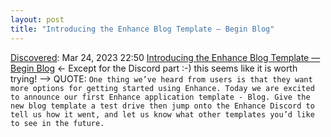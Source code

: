 ```yaml
---
layout: post
title: "Introducing the Enhance Blog Template — Begin Blog"
---
```

[Discovered](http://rolandtanglao.com/2020/07/29/p1-blogthis-checkvist-list-links-to-blog/): Mar 24, 2023 22:50 [Introducing the Enhance Blog Template — Begin Blog](https://begin.com/blog/posts/2023-03-17-introducing-the-enhance-blog-template) <- Except for the Discord part :-) this seems like it is worth trying! --> QUOTE: `One thing we’ve heard from users is that they want more options for getting started using Enhance. Today we are excited to announce our first Enhance application template - Blog. Give the new blog template a test drive then jump onto the Enhance Discord to tell us how it went, and let us know what other templates you’d like to see in the future.`
